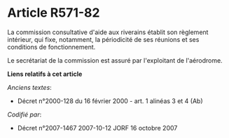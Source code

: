 # Article R571-82

La commission consultative d'aide aux riverains établit son règlement intérieur, qui fixe, notamment, la périodicité de ses
réunions et ses conditions de fonctionnement.

Le secrétariat de la commission est assuré par l'exploitant de l'aérodrome.

**Liens relatifs à cet article**

_Anciens textes_:

  - Décret n°2000-128 du 16 février 2000 - art. 1 alinéas 3 et 4 (Ab)

_Codifié par_:

  - Décret n°2007-1467 2007-10-12 JORF 16 octobre 2007
